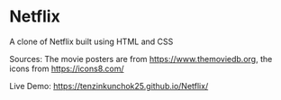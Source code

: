 # Netflix

A clone of Netflix built using HTML and CSS

Sources:
The movie posters are from https://www.themoviedb.org,
the icons from https://icons8.com/

Live Demo: https://tenzinkunchok25.github.io/Netflix/
